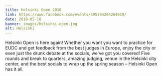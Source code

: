 ```yaml
---
title: Helsinki Open 2018
link: https://www.facebook.com/events/395304264264619/
date: 2018-05-18
banner: images/Helsinki-open.jpg
alt: Helsinki
---
```


Helsinki Open is here again! Whether you want you want to practice for EUDC and get feedback from the best judges in Europe, enjoy the city or even just the drunk debate at the socials, we've got you covered! Five rounds and break to quarters, amazing judging, venue in the Helsinki city center, and the best socials to wrap up the spring season – Helsinki Open has it all.
